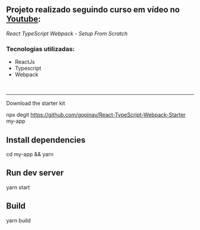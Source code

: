 ## Projeto realizado seguindo curso em vídeo no [Youtube](https://www.youtube.com/watch?v=TNhaISOUy6Q):
 
*React TypeScript Webpack - Setup From Scratch*
  
### Tecnologias utilizadas:

- ReactJs  
- Typescript
- Webpack

<br/>
<hr>
 Download the starter kit

npx degit https://github.com/gopinav/React-TypeScript-Webpack-Starter my-app

## Install dependencies

cd my-app &&
yarn

## Run dev server

yarn start

## Build

yarn build

